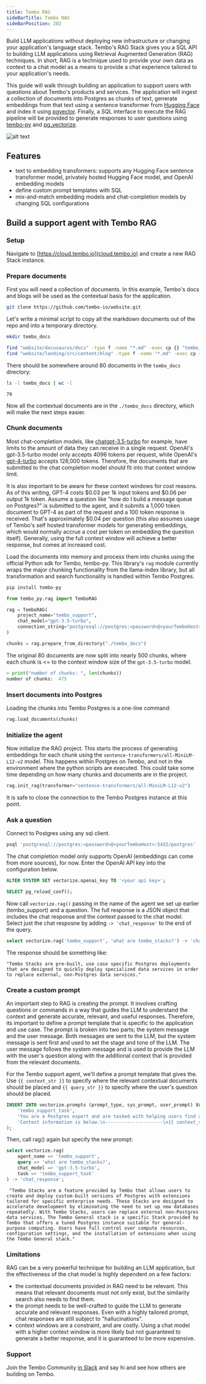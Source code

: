 ```yaml
---
title: Tembo RAG
sideBarTitle: Tembo RAG
sideBarPosition: 202
---
```


Build LLM applications without deploying new infrastructure or changing your application's language stack. Tembo's RAG Stack gives you a SQL API to building LLM applications using Retrieval Augmented Generation (RAG) techniques. In short, RAG is a technique used to provide your own data as context to a chat model as a means to provide a chat experience tailored to your application's needs.

This guide will walk through building an application to support users with questions about Tembo's products and services.
The application will ingest a collection of documents into Postgres as chunks of text, generate embeddings from that text using a sentence transformer from [Hugging Face](https://huggingface.co/sentence-transformers) and index it using [pgvector](https://github.com/pgvector/pgvector).
Finally, a SQL interface to execute the RAG pipeline will be provided to generate responses to user questions using [tembo-py](https://github.com/tembo-io/tembo/tree/main/tembo-py) and [pg_vectorize](https://github.com/tembo-io/pg_vectorize).

![alt text](rag.png)

## Features

-   text to embedding transformers: supports any Hugging Face sentence transformer model, privately hosted Hugging Face model, and OpenAI embedding models
-   define custom prompt templates with SQL
-   mix-and-match embedding models and chat-completion models by changing SQL configurations

## Build a support agent with Tembo RAG

### Setup

Navigate to [https://cloud.tembo.io](cloud.tembo.io) and create a new RAG Stack instance.

### Prepare documents

First you will need a collection of documents. In this example, Tembo's docs and blogs will be used as the contextual basis for the application.

```bash
git clone https://github.com/tembo-io/website.git
```

Let's write a minimal script to copy all the markdown documents out of the repo and into a temporary directory.

```bash
mkdir tembo_docs

find "website/docusaurus/docs" -type f -name "*.md" -exec cp {} "tembo_docs" \;
find "website/landing/src/content/blog" -type f -name "*.md" -exec cp {} "tembo_docs" \;
```

There should be somewhere around 80 documents in the `tembo_docs` directory:

```bash
ls -l tembo_docs | wc -l
```

```console
79
```

Now all the contextual documents are in the `./tembo_docs` directory, which will make the next steps easier.

### Chunk documents

Most chat-completion models, like [chatgpt-3.5-turbo](https://platform.openai.com/docs/models/gpt-3-5-turbo) for example, have limits to the amount of data they can receive in a single request.
OpenAI's gpt-3.5-turbo model only accepts 4096 tokens per request, while OpenAI's [gpt-4-turbo](https://platform.openai.com/docs/models/gpt-4-and-gpt-4-turbo) accepts 128,000 tokens.
Therefore, the documents that are submitted to the chat completion model should fit into that context window limit.

It is also important to be aware for these context windows for cost reasons. As of this writing, GPT-4 costs $0.03 per 1k input tokens and $0.06 per output 1k token.
Assume a question like "how do I build a message queue on Postgres?" is submitted to the agent, and it submits a 1,000 token document to GPT-4 as part of the request and a 100 token response is received.
That's approximately $0.04 per question (this also assumes usage of Tembo's self hosted transformer models for generating embeddings, which would normally accrue a cost per token on embedding the question itself).
Generally, using the full context window will achieve a better response, but comes at increased cost.

Load the documents into memory and process them into chunks using the official Python sdk for Tembo, tembo-py. This library's `rag` module currently wraps the major chunking functionality from the llama-index library, but all transformation and
search functionality is handled within Tembo Postgres.

```bash
pip install tembo-py
```

```python
from tembo_py.rag import TemboRAG

rag = TemboRAG(
    project_name="tembo_support",
    chat_model="gpt-3.5-turbo",
    connection_string="postgresql://postgres:<password>@<yourTemboHost>:5432/postgres"
)

chunks = rag.prepare_from_directory("./tembo_docs")
```

The original 80 documents are now split into nearly 500 chunks, where each chunk is <= to the context window size of the `gpt-3.5-turbo` model.

```python
> print("number of chunks: ", len(chunks))
number of chunks:  475
```

### Insert documents into Postgres

Loading the chunks into Tembo Postgres is a one-line command:

```python
rag.load_documents(chunks)
```

### Initialize the agent

Now initialize the RAG project. This starts the process of generating embeddings for each chunk using the `sentence-transformers/all-MiniLM-L12-v2` model. This happens within Postgres on Tembo, and not in the environment where the python scripts are executed. This could take some time depending on how many chunks and documents are in the project.

```python
rag.init_rag(transformer="sentence-transformers/all-MiniLM-L12-v2")
```

It is safe to close the connection to the Tembo Postgres instance at this point.

### Ask a question

Connect to Postgres using any sql client.

```bash
psql 'postgresql://postgres:<password>@<yourTemboHost>:5432/postgres'
```

The chat completion model only supports OpenAI (embeddings can come from more sources), for now. Enter the OpenAI API key into the configuration below.

```sql
ALTER SYSTEM SET vectorize.openai_key TO '<your api key>';

SELECT pg_reload_conf();
```

Now call `vectorize.rag()` passing in the name of the agent we set up earlier (tembo_support) and a question.
The full response is a JSON object that includes the chat response and the context passed to the chat model.
Select just the chat resposne by adding `-> 'chat_response'` to the end of the query.

```sql
select vectorize.rag('tembo_support', 'what are tembo_stacks?') -> 'chat_response';
```

The response should be something like:

```console
"Tembo Stacks are pre-built, use case specific Postgres deployments that are designed to quickly deploy specialized data services in order to replace external, non-Postgres data services."
```

### Create a custom prompt

An important step to RAG is creating the prompt. It involves crafting questions or commands in a way that guides the LLM to understand the context and generate accurate, relevant, and useful responses.
Therefore, its important to define a prompt template that is specific to the application and use case. The prompt is broken into two parts; the system message and the user message.
Both messages are sent to the LLM, but the system message is sent first and used to set the stage and tone of the LLM. The user message follows the system message and is used to provide
the LLM with the user's question along with the additional context that is provided from the relevant documents.

For the Tembo support agent, we'll define a prompt template that gives the. Use `{{ context_str }}` to specify where the relevant contextual documents should be placed and `{{ query_str }}` to specify where the user's question should be placed.

```sql
INSERT INTO vectorize.prompts (prompt_type, sys_prompt, user_prompt) VALUES (
    'tembo_support_task',
    'You are a Postgres expert and are tasked with helping users find answers in Tembo documentation. You should prioritize answering questions using the provided context, but can draw from your expert Postgres experience where documentation is lacking. Avoid statements like "based on the documentation..."',
    'Context information is below.\n---------------------\n{{ context_str }}\n---------------------\nGiven the Tembo documentation information and your expert Postgres knowledge, answer the question.\n Question: {{ query_str }}\nAnswer:'
);
```

Then, call rag() again but specify the new prompt:

```sql
select vectorize.rag(
    agent_name => 'tembo_support',
    query => 'what are tembo_stacks?',
    chat_model => 'gpt-3.5-turbo',
    task => 'tembo_support_task'
) -> 'chat_response';
```

```console
 "Tembo Stacks are a feature provided by Tembo that allows users to create and deploy custom-built versions of Postgres with extensions tailored for specific enterprise needs. These Stacks are designed to accelerate development by eliminating the need to set up new databases repeatedly. With Tembo Stacks, users can replace external non-Postgres data services. The Tembo General stack is a specific Stack provided by Tembo that offers a tuned Postgres instance suitable for general-purpose computing. Users have full control over compute resources, configuration settings, and the installation of extensions when using the Tembo General stack."
```

### Limitations

RAG can be a very powerful technique for building an LLM application, but the effectiveness of the chat model is highly dependent on a few factors:

-   the contextual documents provided in RAG need to be relevant. This means that relevant documents must not only exist, but the similarity search also needs to find them.
-   the prompt needs to be well-crafted to guide the LLM to generate accurate and relevant responses. Even with a highly tailored prompt, chat responses are still subject to "hallucinations".
-   context windows are a constraint, and are costly. Using a chat model with a higher context window is more likely but not guaranteed to generate a better response, and it is guaranteed to be more expensive.

### Support

Join the Tembo Community [in Slack](https://join.slack.com/t/tembocommunity/shared_invite/zt-293gc1k0k-3K8z~eKW1SEIfrqEI~5_yw) and say hi and see how others are building on Tembo.

